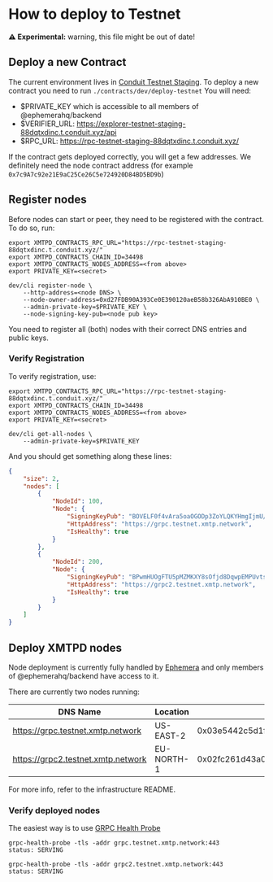 # How to deploy to Testnet

**⚠️ Experimental:** warning, this file might be out of date!

## Deploy a new Contract

The current environment lives in [Conduit Testnet Staging](https://explorer-testnet-staging-88dqtxdinc.t.conduit.xyz/).
To deploy a new contract you need to run `./contracts/dev/deploy-testnet`
You will need:

- $PRIVATE_KEY which is accessible to all members of @ephemerahq/backend
- $VERIFIER_URL: https://explorer-testnet-staging-88dqtxdinc.t.conduit.xyz/api
- $RPC_URL: https://rpc-testnet-staging-88dqtxdinc.t.conduit.xyz/

If the contract gets deployed correctly, you will get a few addresses.
We definitely need the node contract address (for example `0x7c9A7c92e21E9aC25Ce26C5e724920D84BD5BD9b`)

## Register nodes

Before nodes can start or peer, they need to be registered with the contract.
To do so, run:

```shell
export XMTPD_CONTRACTS_RPC_URL="https://rpc-testnet-staging-88dqtxdinc.t.conduit.xyz/"
export XMTPD_CONTRACTS_CHAIN_ID=34498
export XMTPD_CONTRACTS_NODES_ADDRESS=<from above>
export PRIVATE_KEY=<secret>

dev/cli register-node \
    --http-address=<node DNS> \
    --node-owner-address=0xd27FDB90A393Ce0E390120aeB58b326AbA910BE0 \
    --admin-private-key=$PRIVATE_KEY \
    --node-signing-key-pub=<node pub key>
```

You need to register all (both) nodes with their correct DNS entries and public keys.

### Verify Registration

To verify registration, use:

```shell
export XMTPD_CONTRACTS_RPC_URL="https://rpc-testnet-staging-88dqtxdinc.t.conduit.xyz/"
export XMTPD_CONTRACTS_CHAIN_ID=34498
export XMTPD_CONTRACTS_NODES_ADDRESS=<from above>
export PRIVATE_KEY=<secret>

dev/cli get-all-nodes \
    --admin-private-key=$PRIVATE_KEY
```

And you should get something along these lines:

```json
{
	"size": 2,
	"nodes": [
		{
			"NodeId": 100,
			"Node": {
				"SigningKeyPub": "BOVELF0f4vAra5oaOGODp3ZoYLQKYHmgIjmU/6LOEFEsToqIY97q2FnD1lQKsgJsgvi4k8HFvvbGP0fZ3zOiB9s=",
				"HttpAddress": "https://grpc.testnet.xmtp.network",
				"IsHealthy": true
			}
		},
		{
			"NodeId": 200,
			"Node": {
				"SigningKeyPub": "BPwmHUOgFTU5pMZMKXY8sOfjd8DqwpEMPUvtsiNaxwNxz+fKU3SsqOdYJQDVjLfRL5XsA5XVZIge2WDZ7S0zpx4=",
				"HttpAddress": "https://grpc2.testnet.xmtp.network",
				"IsHealthy": true
			}
		}
	]
}
```

## Deploy XMTPD nodes

Node deployment is currently fully handled by [Ephemera](https://github.com/ephemeraHQ/infrastructure) and only members of @ephemerahq/backend have access to it.

There are currently two nodes running:

| DNS Name                           | Location   | Public Key                                                           |
| ---------------------------------- | ---------- | -------------------------------------------------------------------- |
| https://grpc.testnet.xmtp.network  | US-EAST-2  | 0x03e5442c5d1fe2f02b6b9a1a386383a7766860b40a6079a0223994ffa2ce10512c |
| https://grpc2.testnet.xmtp.network | EU-NORTH-1 | 0x02fc261d43a0153539a4c64c29763cb0e7e377c0eac2910c3d4bedb2235ac70371 |

For more info, refer to the infrastructure README.

### Verify deployed nodes

The easiest way is to use [GRPC Health Probe](https://github.com/grpc-ecosystem/grpc-health-probe)

```shell
grpc-health-probe -tls -addr grpc.testnet.xmtp.network:443
status: SERVING
```

```shell
grpc-health-probe -tls -addr grpc2.testnet.xmtp.network:443
status: SERVING
```
